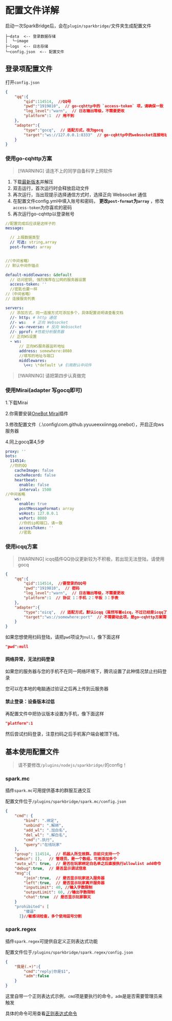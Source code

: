 # 配置文件详解

启动一次SparkBridge后，会在`plugin/sparkbridge/`文件夹生成配置文件

``` 
├─data  <-- 登录数据存储
│  └─image
├─logs  <-- 日志存储
└─config.json  <-- 配置文件

```
## 登录项配置文件
打开`config.json`
``` json
{
    "qq":{
        "qid":114514,  //QQ号
        "pwd":"1919810",  // go-cqhttp中的 `access-token` 项，请确保一致
        "log_level":"warn",  // 日志输出等级，不需要更改
        "platform":1  // 用不到
    },
    "adapter":{
        "type":"gocq",  // 适配方式，改为gocq
        "target":"ws://127.0.0.1:8333"  // go-cqhttp中的websocket连接地址，根据实际情况更改
    }
}
```

### 使用go-cqhttp方案

> [!WARNING] 请连不上的同学自备科学上网软件

1. 下载[最新版本](https://github.com/Mrs4s/go-cqhttp/releases/latest)并解压
2. 双击运行，首次运行时会释放启动文件
3. 再次运行，当出现提示选择通信方式时，选择正向 Websocket 通信
4. 在配置文件config.yml中填入账号和密码， __更改`post-format`为`array`__ ，修改`access-token`为你喜欢的密码
5. 再次运行go-cqhttp以登录帐号
``` yml
//配置完成后应该是这样子的
message:

  // 上报数据类型
  // 可选: string,array
  post-format: array


//(中间省略）
// 默认中间件锚点

default-middlewares: &default
  // 访问密钥, 强烈推荐在公网的服务器设置
  access-token: ''
  //密匙也要一样
//（中间省略）
// 连接服务列表

servers:
  // 添加方式，同一连接方式可添加多个，具体配置说明请查看文档
  //- http: # http 通信
  //- ws:   # 正向 Websocket
  //- ws-reverse: # 反向 Websocket
  //- pprof: #性能分析服务器
  // 正向WS设置
  - ws:
      // 正向WS服务器监听地址
      address: somewhere:8080
      //填写的地址与端口
      middlewares:
        \<<: \*default \# 引用默认中间件

```

> [!WARNING] 请把第四步认真做完

### 使用Mirai(adapter 写gocq即可)
1.下载Mirai

2.你需要安装[OneBot Mirai](https://github.com/yyuueexxiinngg/onebot-kotlin)插件

3.修改配置文件（.\config\com.github.yyuueexxiinngg.onebot），开启正向ws服务器

4.同上gocq第4,5步
``` yml
proxy: ''
bots: 
  114514: 
  //你的QQ
    cacheImage: false
    cacheRecord: false
    heartbeat: 
      enable: false
      interval: 1500
//中间省略
    ws: 
      enable: true
      postMessageFormat: array
      wsHost: 127.0.0.1
      wsPort: 8080
      //你的ip和端口，请一致
      accessToken: ''
      //密匙
```


### 使用icqq方案
> [!WARNING] icqq插件QQ协议更新较为不积极，若出现无法登陆，请使用gocq
``` json
{
    "qq":{
        "qid":114514,  //要登录的QQ号
        "pwd":"1919810",  // 密码
        "log_level":"warn",  // 日志输出等级，不需要更改
        "platform":1  // 协议 1：手机 2：平板 3：手表
    },
    "adapter":{
        "type":"oicq",  // 适配方式，默认icqq（虽然写着oicq，不过已经是icqq了（
        "target":"ws://somewhere:port"  // 不需要动此项，是go-cqhttp方案需要的
    }
}
```

如果您想使用扫码登陆，请把`pwd`项设为`null`，像下面这样

``` json
"pwd":null
```

#### 网络异常，无法扫码登录
如果您的服务器与您的手机不在同一网络环境下，腾讯设置了此种情况禁止扫码登录

您可以在本地的电脑通过验证之后再上传到云服务器

#### 禁止登录：设备版本过低
再配置文件中把协议版本设置为手机，像下面这样
``` json
"platform":1
```
然后尝试扫码登录，注意扫码之后手机客户端会被顶下线。


## 基本使用配置文件
> 请不要修改`/plugins/nodejs/sparkbridge/`的config！
### spark.mc

插件`spark.mc`可用提供基本的群服互通交互

配置文件位于`/plugins/sparkbridge/spark.mc/config.json`

``` json
{
    "cmd": {
        "bind": ".绑定",
        "unbind": ".解绑",
        "add_wl": ".加白名",
        "del_wl": ".解白名",
        "cmd":".执行",
        "query":"在线玩家"
    },
    "group": 114514,  // 机器人所生效群。目前只支持一个
    "admin": [],   // 管理员，是一个数组，可用添加多个
    "auto_wl": true,  // 是否在玩家绑定白名单之后直接执行allowlist add命令
    "debug":true,  // 是否显示调试信息
    "msg":{
        "join":true,  // 是否显示玩家进入服务器
        "left":true,  // 是否显示玩家离开服务器
        "inputLimit": 40, //输入字数限制
        "outputLimit": 60, //输出字数限制
        "chat":true  // 是否显示玩家聊天
    }
    "prohibited": [
        "傻逼"
      ]}//敏感词检查，多个使用逗号分割
```

### spark.regex

插件`spark.regex`可提供自定义正则表达式功能

配置文件位于`/plugins/sparkbridge/spark.regex/config.json`

``` json
{
    "我是(.+)":{
        "cmd":"reply|你是$1",
        "adm":false
    }
}
```

这里自带一个正则表达式示例，`cmd`项是要执行的命令，`adm`是是否需要管理员来触发

具体的命令可用查看[正则表达式命令](/subpages/cmd.md)
